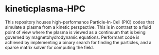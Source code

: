# kineticplasma-HPC
This repository houses high-performance Particle-In-Cell (PIC) codes that simulate a plasma from a kinetic perspective. This is in contrast to a fluid point of view where the plasma is viewed as a continuum that is being governed by magnetohydrodynamic equations. Performant code is achieved by implementing a binary search for finding the particles, and a sparse matrix solver for computing the field. 
